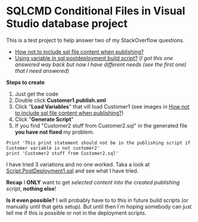 # SQLCMD Conditional Files in Visual Studio database project

This is a test project to help answer two of my StackOverflow questions.

* [How not to include sql file content when publishing?](http://stackoverflow.com/questions/42846424/how-not-to-include-sql-file-content-when-publishing)
* [Using variable in sql postdeployment build script?](http://stackoverflow.com/questions/26178189/using-variable-in-sql-postdeployment-build-script) (*I got this one answered way back but now I have different needs (see the first one) that I need answered*)

**Steps to create**
 1. Just get the code
 2. Double click **Customer1.publish.xml** 
 3. Click "**Load Variables**" that vill load Customer1 (see images in [How not to include sql file content when publishing?](http://stackoverflow.com/questions/42846424/how-not-to-include-sql-file-content-when-publishing))
 4. Click "**Generate Script**"
 5. If you find "Customer2 stuff from Customer2.sql" in the generated file **you have not fixed** my problem.
 ```
Print 'This print statement should not be in the publishing script if Customer variable is not customer2'
print 'Customer2 stuff from Customer2.sql'
```

I have tried 3 variations and no one worked. Taka a look at [Script.PostDeployment1.sql](https://github.com/sturlath/SQLCMDConditionalFiles/blob/master/SQLCMDConditionalFiles/Script.PostDeployment1.sql) and see what I have tried.

**Recap**
 I **ONLY** want to get *selected content into the created publishing script*, **nothing else**!

**Is it even possible?**
 I will probably have to to this in future build scripts (or manually until that gets setup). But until then I´m hoping somebody can just tell me if this is possible or not in the deployment scripts.
 
